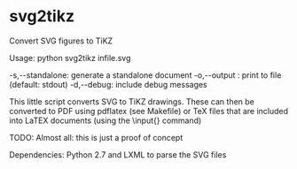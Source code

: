 svg2tikz
========

Convert SVG figures to TiKZ 

Usage:
  python svg2tikz <flags> infile.svg
  
  -s,--standalone:      generate a standalone document
  -o,--output <file>:   print to file (default: stdout)
  -d,--debug:           include debug messages
  
This little script converts SVG to TiKZ drawings. These can then be
converted to PDF using pdflatex (see Makefile) or TeX files that are
included into LaTEX documents (using the \input{} command)

TODO:
  Almost all: this is just a proof of concept

Dependencies:
  Python 2.7 and LXML to parse the SVG files
